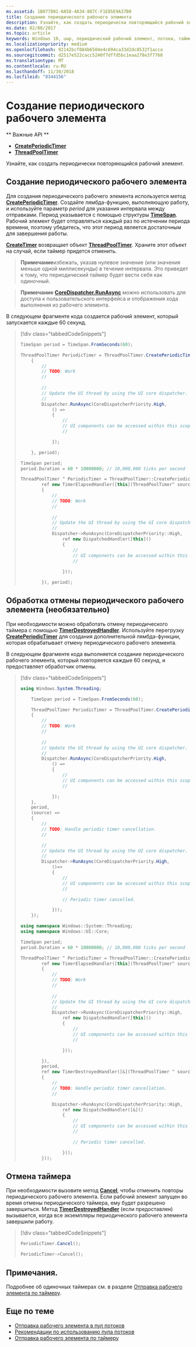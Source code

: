 ```yaml
---
ms.assetid: 1B077801-0A58-4A34-887C-F1E85E9A37B0
title: Создание периодического рабочего элемента
description: Узнайте, как создать периодически повторяющийся рабочий элемент.
ms.date: 02/08/2017
ms.topic: article
keywords: Windows 10, uwp, периодический рабочий элемент, потоки, таймеры
ms.localizationpriority: medium
ms.openlocfilehash: 92142bcf084b6504e4c694ca33d2dc8532f1acca
ms.sourcegitcommit: d2517e522cacc5240f7dffd5bc1eaa278e3f7768
ms.translationtype: MT
ms.contentlocale: ru-RU
ms.lasthandoff: 11/30/2018
ms.locfileid: "8344156"
---
```

# <a name="create-a-periodic-work-item"></a>Создание периодического рабочего элемента


** Важные API **

-   [**CreatePeriodicTimer**](https://msdn.microsoft.com/library/windows/apps/Hh967915)
-   [**ThreadPoolTimer**](https://msdn.microsoft.com/library/windows/apps/BR230587)

Узнайте, как создать периодически повторяющийся рабочий элемент.

## <a name="create-the-periodic-work-item"></a>Создание периодического рабочего элемента

Для создания периодического рабочего элемента используется метод [**CreatePeriodicTimer**](https://msdn.microsoft.com/library/windows/apps/Hh967915). Создайте лямбда-функцию, выполняющую работу, и используйте параметр *period* для указания интервала между отправками. Период указывается с помощью структуры [**TimeSpan**](https://msdn.microsoft.com/library/windows/apps/BR225996). Рабочий элемент будет отправляться каждый раз по истечении периода времени, поэтому убедитесь, что этот период является достаточным для завершения работы.

[**CreateTimer**](https://msdn.microsoft.com/library/windows/apps/windows.system.threading.threadpooltimer.createtimer.aspx) возвращает объект [**ThreadPoolTimer**](https://msdn.microsoft.com/library/windows/apps/BR230587). Храните этот объект на случай, если таймер придется отменить.

> **Примечание**избежать, указав нулевое значение (или значения меньше одной миллисекунды) в течение интервала. Это приведет к тому, что периодический таймер будет вести себя как одиночный.

> **Примечание** [**CoreDispatcher.RunAsync**](https://msdn.microsoft.com/library/windows/apps/Hh750317) можно использовать для доступа к пользовательского интерфейса и отображения хода выполнения из рабочего элемента.

В следующем фрагменте кода создается рабочий элемент, который запускается каждые 60 секунд.

> [!div class="tabbedCodeSnippets"]
> ```csharp
> TimeSpan period = TimeSpan.FromSeconds(60);
>
> ThreadPoolTimer PeriodicTimer = ThreadPoolTimer.CreatePeriodicTimer((source) =>
>     {
>         //
>         // TODO: Work
>         //
>         
>         //
>         // Update the UI thread by using the UI core dispatcher.
>         //
>         Dispatcher.RunAsync(CoreDispatcherPriority.High,
>             () =>
>             {
>                 //
>                 // UI components can be accessed within this scope.
>                 //
>
>             });
>
>     }, period);
> ```
> ``` cpp
> TimeSpan period;
> period.Duration = 60 * 10000000; // 10,000,000 ticks per second
>
> ThreadPoolTimer ^ PeriodicTimer = ThreadPoolTimer::CreatePeriodicTimer(
>         ref new TimerElapsedHandler([this](ThreadPoolTimer^ source)
>         {
>             //
>             // TODO: Work
>             //
>             
>             //
>             // Update the UI thread by using the UI core dispatcher.
>             //
>             Dispatcher->RunAsync(CoreDispatcherPriority::High,
>                 ref new DispatchedHandler([this]()
>                 {
>                     //
>                     // UI components can be accessed within this scope.
>                     //
>                         
>                 }));
>
>         }), period);
> ```

## <a name="handle-cancellation-of-the-periodic-work-item-optional"></a>Обработка отмены периодического рабочего элемента (необязательно)

При необходимости можно обработать отмену периодического таймера с помощью [**TimerDestroyedHandler**](https://msdn.microsoft.com/library/windows/apps/Hh967926). Используйте перегрузку [**CreatePeriodicTimer**](https://msdn.microsoft.com/library/windows/apps/Hh967915) для создания дополнительной лямбда-функции, которая обрабатывает отмену периодического рабочего элемента.

В следующем фрагменте кода выполняется создание периодического рабочего элемента, который повторяется каждые 60 секунд, и предоставляет обработчик отмены.

> [!div class="tabbedCodeSnippets"]
> ``` csharp
> using Windows.System.Threading;
>
>     TimeSpan period = TimeSpan.FromSeconds(60);
>
>     ThreadPoolTimer PeriodicTimer = ThreadPoolTimer.CreatePeriodicTimer((source) =>
>     {
>         //
>         // TODO: Work
>         //
>         
>         //
>         // Update the UI thread by using the UI core dispatcher.
>         //
>         Dispatcher.RunAsync(CoreDispatcherPriority.High,
>             () =>
>             {
>                 //
>                 // UI components can be accessed within this scope.
>                 //
>
>             });
>     },
>     period,
>     (source) =>
>     {
>         //
>         // TODO: Handle periodic timer cancellation.
>         //
>
>         //
>         // Update the UI thread by using the UI core dispatcher.
>         //
>         Dispatcher->RunAsync(CoreDispatcherPriority.High,
>             ()=>
>             {
>                 //
>                 // UI components can be accessed within this scope.
>                 //                 
>
>                 // Periodic timer cancelled.
>
>             }));
>     });
> ```
> ``` cpp
> using namespace Windows::System::Threading;
> using namespace Windows::UI::Core;
>
> TimeSpan period;
> period.Duration = 60 * 10000000; // 10,000,000 ticks per second
>
> ThreadPoolTimer ^ PeriodicTimer = ThreadPoolTimer::CreatePeriodicTimer(
>         ref new TimerElapsedHandler([this](ThreadPoolTimer^ source)
>         {
>             //
>             // TODO: Work
>             //
>                 
>             //
>             // Update the UI thread by using the UI core dispatcher.
>             //
>             Dispatcher->RunAsync(CoreDispatcherPriority::High,
>                 ref new DispatchedHandler([this]()
>                 {
>                     //
>                     // UI components can be accessed within this scope.
>                     //
>
>                 }));
>
>         }),
>         period,
>         ref new TimerDestroyedHandler([&](ThreadPoolTimer ^ source)
>         {
>             //
>             // TODO: Handle periodic timer cancellation.
>             //
>
>             Dispatcher->RunAsync(CoreDispatcherPriority::High,
>                 ref new DispatchedHandler([&]()
>                 {
>                     //
>                     // UI components can be accessed within this scope.
>                     //
>
>                     // Periodic timer cancelled.
>
>                 }));
>         }));
> ```

## <a name="cancel-the-timer"></a>Отмена таймера

При необходимости вызовите метод [**Cancel**](https://msdn.microsoft.com/library/windows/apps/windows.system.threading.threadpooltimer.cancel.aspx), чтобы отменить повторы периодического рабочего элемента. Если рабочий элемент запущен во время отмены периодического таймера, ему будет разрешено завершиться. Метод [**TimerDestroyedHandler**](https://msdn.microsoft.com/library/windows/apps/Hh967926) (если предоставлен) вызывается, когда все экземпляры периодического рабочего элемента завершили работу.

> [!div class="tabbedCodeSnippets"]
> ``` csharp
> PeriodicTimer.Cancel();
> ```
> ``` cpp
> PeriodicTimer->Cancel();
> ```

## <a name="remarks"></a>Примечания.

Подробнее об одиночных таймерах см. в разделе [Отправка рабочего элемента по таймеру](use-a-timer-to-submit-a-work-item.md).

## <a name="related-topics"></a>Еще по теме

* [Отправка рабочего элемента в пул потоков](submit-a-work-item-to-the-thread-pool.md)
* [Рекомендации по использованию пула потоков](best-practices-for-using-the-thread-pool.md)
* [Отправка рабочего элемента по таймеру](use-a-timer-to-submit-a-work-item.md)
 
